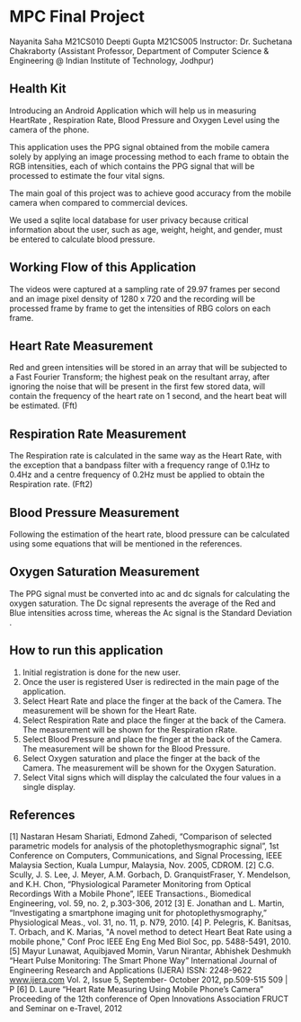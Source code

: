 
# MPC Final Project
Nayanita Saha M21CS010 
Deepti Gupta M21CS005
Instructor: Dr. Suchetana Chakraborty (Assistant Professor, Department of Computer Science & Engineering @ Indian Institute of Technology, Jodhpur)




## Health Kit

Introducing an Android Application which will help us in measuring HeartRate , Respiration Rate, Blood Pressure and Oxygen Level using the camera of the phone.

This application uses the PPG signal obtained from the mobile camera solely by applying an image processing method to each frame to obtain the RGB intensities, each of which contains the PPG signal that will be processed to estimate the four vital signs.

The main goal of this project was to achieve good accuracy from the mobile camera when compared to commercial devices.

We used a sqlite local database for user privacy because critical information about the user, such as age, weight, height, and gender, must be entered to calculate blood pressure.



## Working Flow of this Application

The videos were captured at a sampling rate of 29.97 frames per second and an image pixel density of 1280 x 720 and the recording will be processed frame by frame to get the intensities of RBG colors on each frame.




## Heart Rate Measurement

Red and green intensities will be stored in an array that will be subjected to a Fast Fourier Transform; the highest peak on the resultant array, after ignoring the noise that will be present in the first few stored data, will contain the frequency of the heart rate on 1 second, and the heart beat will be estimated. (Fft)

## Respiration Rate Measurement

The Respiration rate is calculated in the same way as the Heart Rate, with the exception that a bandpass filter with a frequency range of 0.1Hz to 0.4Hz and a centre frequency of 0.2Hz must be applied to obtain the Respiration rate. (Fft2)

## Blood Pressure Measurement

Following the estimation of the heart rate, blood pressure can be calculated using some equations that will be mentioned in the references.
## Oxygen Saturation Measurement

The PPG signal must be converted into ac and dc signals for calculating the oxygen saturation. The Dc signal represents the average of the Red and Blue intensities across time, whereas the Ac signal is the Standard Deviation .


## How to run this application

1. Initial registration is done for the new user.
2. Once the user is registered User is redirected in the main page of the application.
3. Select Heart Rate and place the finger at the back of the Camera. The measurement will be shown for the Heart Rate.
4. Select Respiration Rate and place the finger at the back of the Camera. The measurement will be shown for the Respiration rRate. 
5. Select Blood Pressure and place the finger at the back of the Camera. The measurement will be shown for the Blood Pressure. 
6. Select Oxygen saturation and place the finger at the back of the Camera. The measurement will be shown for the Oxygen Saturation.
7. Select Vital signs which will display the calculated the four values in a single display. 


## References

[1] Nastaran Hesam Shariati, Edmond Zahedi, “Comparison of selected parametric models for analysis of the photoplethysmographic signal”, 1st Conference on Computers, Communications, and Signal Processing, IEEE Malaysia Section, Kuala Lumpur, Malaysia, Nov. 2005, CDROM. 
[2] C.G. Scully, J. S. Lee, J. Meyer, A.M. Gorbach, D. GranquistFraser, Y. Mendelson, and K.H. Chon, “Physiological Parameter Monitoring from Optical Recordings With a Mobile Phone”, IEEE Transactions., Biomedical Engineering, vol. 59, no. 2, p.303-306, 2012
[3] E. Jonathan and L. Martin, “Investigating a smartphone imaging unit for photoplethysmography,” Physiological Meas., vol. 31, no. 11, p. N79, 2010.
[4] P. Pelegris, K. Banitsas, T. Orbach, and K. Marias, "A novel method to detect Heart Beat Rate using a mobile phone," Conf Proc IEEE Eng Eng Med Biol Soc, pp. 5488-5491, 2010.
[5] Mayur Lunawat, Aquibjaved Momin, Varun Nirantar, Abhishek Deshmukh “Heart Pulse Monitoring: The Smart Phone Way” International Journal of Engineering Research and Applications (IJERA) ISSN: 2248-9622 www.ijera.com Vol. 2, Issue 5, September- October 2012, pp.509-515 509 | P
[6] D. Laure “Heart Rate Measuring Using Mobile Phone’s Camera” Proceeding of the 12th conference of Open Innovations Association FRUCT and Seminar on e-Travel, 2012 

